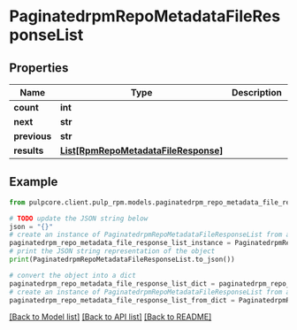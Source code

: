 # PaginatedrpmRepoMetadataFileResponseList


## Properties

Name | Type | Description | Notes
------------ | ------------- | ------------- | -------------
**count** | **int** |  | 
**next** | **str** |  | [optional] 
**previous** | **str** |  | [optional] 
**results** | [**List[RpmRepoMetadataFileResponse]**](RpmRepoMetadataFileResponse.md) |  | 

## Example

```python
from pulpcore.client.pulp_rpm.models.paginatedrpm_repo_metadata_file_response_list import PaginatedrpmRepoMetadataFileResponseList

# TODO update the JSON string below
json = "{}"
# create an instance of PaginatedrpmRepoMetadataFileResponseList from a JSON string
paginatedrpm_repo_metadata_file_response_list_instance = PaginatedrpmRepoMetadataFileResponseList.from_json(json)
# print the JSON string representation of the object
print(PaginatedrpmRepoMetadataFileResponseList.to_json())

# convert the object into a dict
paginatedrpm_repo_metadata_file_response_list_dict = paginatedrpm_repo_metadata_file_response_list_instance.to_dict()
# create an instance of PaginatedrpmRepoMetadataFileResponseList from a dict
paginatedrpm_repo_metadata_file_response_list_from_dict = PaginatedrpmRepoMetadataFileResponseList.from_dict(paginatedrpm_repo_metadata_file_response_list_dict)
```
[[Back to Model list]](../README.md#documentation-for-models) [[Back to API list]](../README.md#documentation-for-api-endpoints) [[Back to README]](../README.md)


